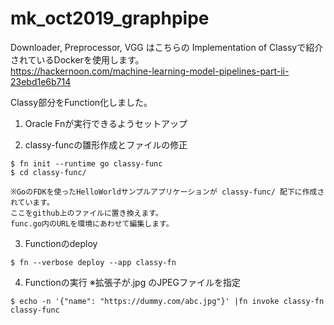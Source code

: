 # mk_oct2019_graphpipe

Downloader, Preprocessor, VGG はこちらの Implementation of Classyで紹介されているDockerを使用します。  
https://hackernoon.com/machine-learning-model-pipelines-part-ii-23ebd1e6b714
  
Classy部分をFunction化しました。

1. Oracle Fnが実行できるようセットアップ

2. classy-funcの雛形作成とファイルの修正
```
$ fn init --runtime go classy-func
$ cd classy-func/

※GoのFDKを使ったHelloWorldサンプルアプリケーションが classy-func/ 配下に作成されています。
ここをgithub上のファイルに置き換えます。
func.go内のURLを環境にあわせて編集します。
```

3. Functionのdeploy 
```
$ fn --verbose deploy --app classy-fn
```

4. Functionの実行 ※拡張子が.jpg のJPEGファイルを指定
```
$ echo -n '{"name": "https://dummy.com/abc.jpg"}' |fn invoke classy-fn  classy-func
```
